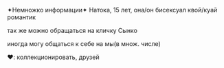 ✦Немножко информации✦
Натока, 15 лет, она/он
  бисексуал квой/куай романтик 
  
  так же можно обращаться на кличку Сынко
  
иногда могу общаться к себе на мы(в множ. числе)
 
 ❤️: коллекционировать, друзей 
